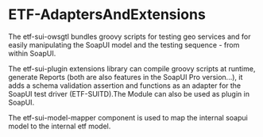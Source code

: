 # ETF-AdaptersAndExtensions

The etf-sui-owsgtl bundles groovy scripts for testing geo services and for
easily manipulating the SoapUI model and the testing sequence - from within
SoapUI.

The etf-sui-plugin extensions library can compile groovy scripts at runtime,
generate Reports (both are also features in the SoapUI Pro version...), it adds
a schema validation assertion and functions as an adapter for the SoapUI
test driver (ETF-SUITD).The Module can also be used as plugin in SoapUI.

The etf-sui-model-mapper component is used to map the internal soapui model to
the internal etf model.
